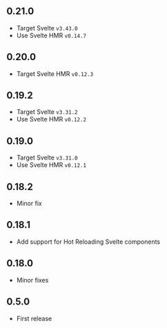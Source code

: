 ## 0.21.0
- Target Svelte `v3.43.0`
- Use Svelte HMR `v0.14.7`

## 0.20.0
- Target Svelte HMR `v0.12.3`

## 0.19.2
- Target Svelte `v3.31.2`
- Use Svelte HMR `v0.12.2`

## 0.19.0
- Target Svelte `v3.31.0`
- Use Svelte HMR `v0.12.1`

## 0.18.2
- Minor fix

## 0.18.1
- Add support for Hot Reloading Svelte components

## 0.18.0
- Minor fixes

## 0.5.0
- First release
